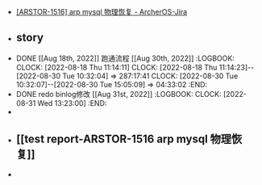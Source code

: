 - [[ARSTOR-1516] arp mysql 物理恢复 - ArcherOS-Jira](http://jira.archeros.com/browse/ARSTOR-1516)
- ## story
- DONE [[Aug 18th, 2022]] 跑通流程 [[Aug 30th, 2022]]
  :LOGBOOK:
  CLOCK: [2022-08-18 Thu 11:14:11]
  CLOCK: [2022-08-18 Thu 11:14:23]--[2022-08-30 Tue 10:32:04] =>  287:17:41
  CLOCK: [2022-08-30 Tue 10:32:07]--[2022-08-30 Tue 15:05:09] =>  04:33:02
  :END:
- DONE redo binlog修改 [[Aug 31st, 2022]]
  :LOGBOOK:
  CLOCK: [2022-08-31 Wed 13:23:00]
  :END:
-
- ## [[test report-ARSTOR-1516 arp mysql 物理恢复]]
-